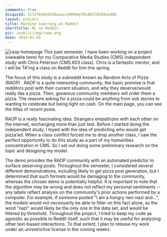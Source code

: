 ```yaml
---
comments: True
disqusId: 3172f039e5d30aaacc09904e70c88170209a240d
layout: project
title: Machine Learning on Reddit
shorttitle: ML on Reddit
pic: /public/img/raop.png
date: 2014-01-01
---
```


![raop homepage]({{site.baseurl}}{{page.pic}})
This past semester, I have been working on a project (viewable here) for my
Comparative Media Studies (CMS) independent study with Chris Peterson (CMS.603
        class). Chris is a fantastic mentor, and I will be TA'ing a class on Reddit for
him this spring. 

The focus of this study is a subreddit known as Random Acts of Pizza (RAOP) .
RAOP is a quite interesting community; the basic premise is that redditors post
with their current situation, and why they deserve/would really like a pizza.
Then, generous community members will order them a pizza. The reasons asking
for a pizza could be anything from sob stories to wanting to celebrate but
being tight on cash. On the main page, you can see the titles of recent
posts. 

RAOP is a really fascinating idea.  Strangers empathizes with each other on the
internet, exchanging more than just text. Before I started doing the
independent study, I toyed with the idea of predicting who would get pizza'ed.
When a class conflict forced me to drop another class, I saw the perfect
opportunity to do this study as a part of my humanities concentration in CMS.
So I set out doing some preliminary research on the topic and designing my
model. 

The demo provides the RAOP community with an automated predictor to surface
deserving posts. Throughout the semester, I considered several different
demonstrations, including likely to get pizza post generation, but I determined
that such formats would be damaging to the community, whereas the chosen demo
is potentially helpful. It is important to note that the algorithm may be wrong
and does not reflect my personal sentiments -- any labels reflect analysis on
the community's prior actions performed by a computer. For example, if someone
posted "I am a hungry neo-nazi and...", the models would not necessarily be
able to filter on this fact alone, as the word "nazi" would likely be the only
one in the data set, and would be filtered by threshold. Throughout the
project, I tried to keep my code as agnostic as possible to Reddit itself, such
that it may be useful for analyzing other text-based interactions. To that
extent, I plan to release my work under an unrestrictive license in the coming
weeks. 
